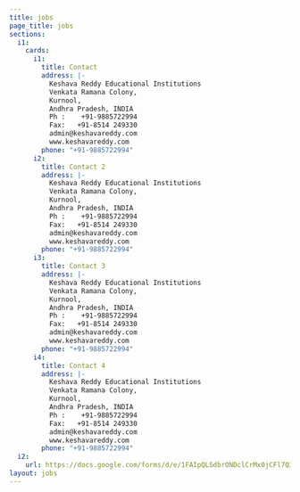 ```yaml
---
title: jobs
page_title: jobs
sections:
  i1:
    cards:
      i1:
        title: Contact
        address: |-
          Keshava Reddy Educational Institutions
          Venkata Ramana Colony,
          Kurnool,
          Andhra Pradesh, INDIA
          Ph :    +91-9885722994
          Fax:   +91-8514 249330
          admin@keshavareddy.com
          www.keshavareddy.com
        phone: "+91-9885722994"
      i2:
        title: Contact 2
        address: |-
          Keshava Reddy Educational Institutions
          Venkata Ramana Colony,
          Kurnool,
          Andhra Pradesh, INDIA
          Ph :    +91-9885722994
          Fax:   +91-8514 249330
          admin@keshavareddy.com
          www.keshavareddy.com
        phone: "+91-9885722994"
      i3:
        title: Contact 3
        address: |-
          Keshava Reddy Educational Institutions
          Venkata Ramana Colony,
          Kurnool,
          Andhra Pradesh, INDIA
          Ph :    +91-9885722994
          Fax:   +91-8514 249330
          admin@keshavareddy.com
          www.keshavareddy.com
        phone: "+91-9885722994"
      i4:
        title: Contact 4
        address: |-
          Keshava Reddy Educational Institutions
          Venkata Ramana Colony,
          Kurnool,
          Andhra Pradesh, INDIA
          Ph :    +91-9885722994
          Fax:   +91-8514 249330
          admin@keshavareddy.com
          www.keshavareddy.com
        phone: "+91-9885722994"
  i2:
    url: https://docs.google.com/forms/d/e/1FAIpQLSdbrONDclCrMx0jCFl7Q31V3HzyaxpM_FO8RBhN5dZjgk4x8Q/viewform?embedded=true
layout: jobs
---
```


